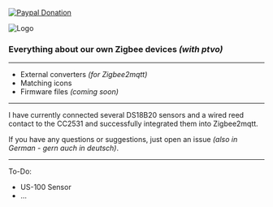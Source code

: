 [![Paypal Donation](https://img.shields.io/badge/paypal-donate%20|%20spenden-green.svg)](https://www.paypal.com/donate/?hosted_button_id=7W6M3TFZ4W9LW)

![Logo](https://raw.githubusercontent.com/inventwo/ioBroker.vis-icontwo/refs/heads/master/www/Brands/inventwo_w.png)

<H3>Everything about our own Zigbee devices <i>(with ptvo)</i></H3>
<hr>

<ul>
<li>External converters <i>(for Zigbee2mqtt)</i></li>
<li>Matching icons</li>
<li>Firmware files <i>(coming soon)</i></li>
</ul>
<hr>

I have currently connected several DS18B20 sensors and a wired reed contact to the CC2531 and successfully integrated them into Zigbee2mqtt.

If you have any questions or suggestions, just open an issue <i>(also in German - gern auch in deutsch)</i>.

<hr

To-Do:

<ul>
<li>US-100 Sensor</li>
<li>...</li>
</ul>
